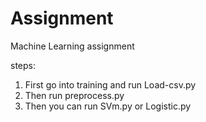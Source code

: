 # Assignment
Machine Learning assignment


steps:
1. First go into training and run Load-csv.py
2. Then run preprocess.py
3. Then you can run SVm.py or Logistic.py
